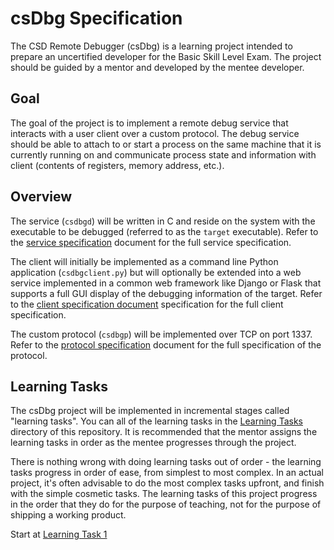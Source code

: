 # csDbg Specification

The CSD Remote Debugger (csDbg) is a learning project intended to prepare an
uncertified developer for the Basic Skill Level Exam. The project should be
guided by a mentor and developed by the mentee developer.

## Goal

The goal of the project is to implement a remote debug service that 
interacts with a user client over a custom protocol. The debug service should
be able to attach to or start a process on the same machine that it is 
currently running on and communicate process state and information with client
(contents of registers, memory address, etc.).

## Overview

The service (`csdbgd`) will be written in C and reside on the system with the
executable to be debugged (referred to as the `target` executable). Refer to
the [service specification](csdbgd.md) document for the full service 
specification.

The client will initially be implemented as a command line Python application
(`csdbgclient.py`) but will optionally be extended into a web service 
implemented in a common web framework like Django or Flask that supports a full
GUI display of the debugging information of the target. Refer to the 
[client specification document](csdbg-client.md) specification for the full
client specification.

The custom protocol (`csdbgp`) will be implemented over TCP on port 1337. Refer
to the [protocol specification](protocol.md) document for the full 
specification of the protocol.

## Learning Tasks

The csDbg project will be implemented in incremental stages called "learning
tasks". You can all of the learning tasks in the 
[Learning Tasks](learningtasks/) directory of this repository. It is 
recommended that the mentor assigns the learning tasks in order as the mentee
progresses through the project. 

There is nothing wrong with doing learning tasks out of order - the learning 
tasks progress in order of ease, from simplest to most complex. In an actual 
project, it's often advisable to do the most complex tasks upfront, and finish
with the simple cosmetic tasks. The learning tasks of this project progress in
the order that they do for the purpose of teaching, not for the purpose of
shipping a working product.

Start at [Learning Task 1](learningtasks/task1.md)
